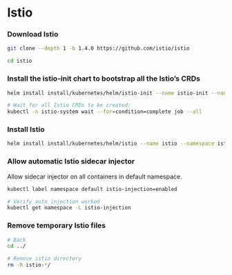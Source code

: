 # Istio

### Download Istio

```bash
git clone --depth 1 -b 1.4.0 https://github.com/istio/istio

cd istio
```

### Install the istio-init chart to bootstrap all the Istio’s CRDs

```bash
helm install install/kubernetes/helm/istio-init --name istio-init --namespace istio-system

# Wait for all Istio CRDs to be created:
kubectl -n istio-system wait --for=condition=complete job --all
```

### Install Istio

```bash
helm install install/kubernetes/helm/istio --name istio --namespace istio-system
```

### Allow automatic Istio sidecar injector 

Allow sidecar injector on all containers in default namespace.

```bash
kubectl label namespace default istio-injection=enabled

# Verify auto injection worked
kubectl get namespace -L istio-injection
```

### Remove temporary Istio files

```bash
# Back
cd ../

# Remove istio directory
rm -R istio-*/
```



